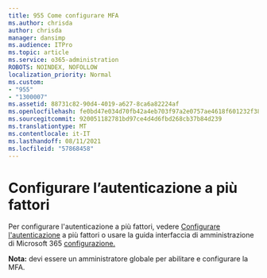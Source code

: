 ```yaml
---
title: 955 Come configurare MFA
ms.author: chrisda
author: chrisda
manager: dansimp
ms.audience: ITPro
ms.topic: article
ms.service: o365-administration
ROBOTS: NOINDEX, NOFOLLOW
localization_priority: Normal
ms.custom:
- "955"
- "1300007"
ms.assetid: 88731c82-90d4-4019-a627-8ca6a82224af
ms.openlocfilehash: fe0bd47e034d70fb42a4eb703f97a2e0757ae4618f601232f385346954389f86
ms.sourcegitcommit: 920051182781bd97ce4d4d6fbd268cb37b84d239
ms.translationtype: MT
ms.contentlocale: it-IT
ms.lasthandoff: 08/11/2021
ms.locfileid: "57868458"
---
```

# <a name="configure-multifactor-authentication"></a>Configurare l’autenticazione a più fattori

Per configurare l'autenticazione a più fattori, vedere [Configurare l'autenticazione](https://docs.microsoft.com/microsoft-365/admin/security-and-compliance/set-up-multi-factor-authentication) a più fattori o usare la guida interfaccia di amministrazione di Microsoft 365 [configurazione.](https://admin.microsoft.com/AdminPortal/Home?ref=/modernonboarding/mfasetupguide)

**Nota:** devi essere un amministratore globale per abilitare e configurare la MFA.
